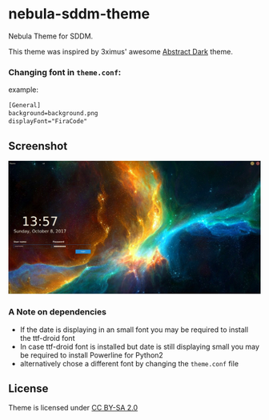 # nebula-sddm-theme
Nebula Theme for SDDM.

This theme was inspired by 3ximus' awesome [Abstract Dark](https://github.com/3ximus/abstractdark-sddm-theme) theme.

### Changing font in `theme.conf`:

example:
```
[General]
background=background.png
displayFont="FiraCode"
```

## Screenshot 

![screenshot](screenshot.png)


### A Note on dependencies

- If the date is displaying in an small font you may be required to install the ttf-droid font 
- In case ttf-droid font is installed but date is still displaying small you may be required to install Powerline for Python2
- alternatively chose a different font by changing the `theme.conf` file

## License

Theme is licensed under [CC BY-SA 2.0](https://creativecommons.org/licenses/by-sa/2.0/)

